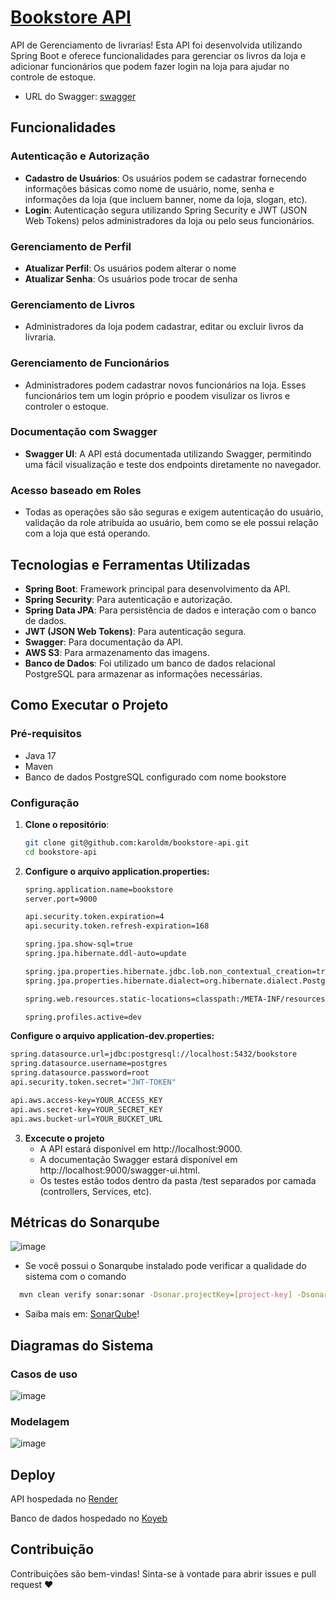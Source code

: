 # [Bookstore API](https://bookstore-api-0pfv.onrender.com/swagger-ui/index.html)

API de Gerenciamento de livrarias! Esta API foi desenvolvida utilizando Spring Boot e oferece funcionalidades para gerenciar os livros da loja e adicionar funcionários que podem fazer login na loja para ajudar no controle de estoque.

- URL do Swagger: [swagger](https://bookstore-api-0pfv.onrender.com/swagger-ui.html)

## Funcionalidades

### Autenticação e Autorização
- **Cadastro de Usuários**: Os usuários podem se cadastrar fornecendo informações básicas como nome de usuário, nome, senha e informações da loja (que incluem banner, nome da loja, slogan, etc).
- **Login**: Autenticação segura utilizando Spring Security e JWT (JSON Web Tokens) pelos administradores da loja ou pelo seus funcionários.

### Gerenciamento de Perfil
- **Atualizar Perfil**: Os usuários podem alterar o nome
- **Atualizar Senha**: Os usuários pode trocar de senha

### Gerenciamento de Livros
- Administradores da loja podem cadastrar, editar ou excluir livros da livraria.

### Gerenciamento de Funcionários
- Administradores podem cadastrar novos funcionários na loja. Esses funcionários tem um login próprio e poodem visulizar os livros e controler o estoque.

### Documentação com Swagger
- **Swagger UI**: A API está documentada utilizando Swagger, permitindo uma fácil visualização e teste dos endpoints diretamente no navegador.

### Acesso baseado em Roles
- Todas as operações são são seguras e exigem autenticação do usuário, validação da role atribuída ao usuário, bem como se ele possui relação com a loja que está operando.

## Tecnologias e Ferramentas Utilizadas

- **Spring Boot**: Framework principal para desenvolvimento da API.
- **Spring Security**: Para autenticação e autorização.
- **Spring Data JPA**: Para persistência de dados e interação com o banco de dados.
- **JWT (JSON Web Tokens)**: Para autenticação segura.
- **Swagger**: Para documentação da API.
- **AWS S3**: Para armazenamento das imagens.
- **Banco de Dados**: Foi utilizado um banco de dados relacional PostgreSQL para armazenar as informações necessárias.

## Como Executar o Projeto

### Pré-requisitos
- Java 17
- Maven
- Banco de dados PostgreSQL configurado com nome bookstore

### Configuração

1. **Clone o repositório**:
   ```bash
   git clone git@github.com:karoldm/bookstore-api.git
   cd bookstore-api
   ```

2. **Configure o arquivo application.properties:**
    ```bash
    spring.application.name=bookstore
   server.port=9000
   
   api.security.token.expiration=4
   api.security.token.refresh-expiration=168
   
   spring.jpa.show-sql=true
   spring.jpa.hibernate.ddl-auto=update
   
   spring.jpa.properties.hibernate.jdbc.lob.non_contextual_creation=true
   spring.jpa.properties.hibernate.dialect=org.hibernate.dialect.PostgreSQLDialect
   
   spring.web.resources.static-locations=classpath:/META-INF/resources/,classpath:/resources/,classpath:/static/,classpath:/public/
   
   spring.profiles.active=dev
   ```
 
 **Configure o arquivo application-dev.properties:**
   ```bash
   spring.datasource.url=jdbc:postgresql://localhost:5432/bookstore
   spring.datasource.username=postgres
   spring.datasource.password=root
   api.security.token.secret="JWT-TOKEN"
   
   api.aws.access-key=YOUR_ACCESS_KEY
   api.aws.secret-key=YOUR_SECRET_KEY
   api.aws.bucket-url=YOUR_BUCKET_URL
   ```

3. **Excecute o projeto**
   - A API estará disponível em http://localhost:9000.
   - A documentação Swagger estará disponível em http://localhost:9000/swagger-ui.html.
   - Os testes estão todos dentro da pasta /test separados por camada (controllers, Services, etc).


## Métricas do Sonarqube

![image](https://github.com/user-attachments/assets/c6935aa5-07d7-40aa-bb2d-b18c4d56f91e)

- Se você possui o Sonarqube instalado pode verificar a qualidade do sistema com o comando
```bash
  mvn clean verify sonar:sonar -Dsonar.projectKey=[project-key] -Dsonar.projectName='[project-name]' -Dsonar.host.url=http://localhost:9001 -Dsonar.token=[project-token] -Dsonar.coverage.jacoco.xmlReportPaths=target/site/jacoco/jacoco.xml -Dsonar.java.binaries=target/classes -Dsonar.junit.reportPaths=target/surefire-reports -Dsonar.verbose=true 
```
- Saiba mais em: [SonarQube](https://www.sonarsource.com/)!


## Diagramas do Sistema

### Casos de uso

![image](https://github.com/user-attachments/assets/21baf1ca-6247-4983-aa3e-45e26208ac4a)

### Modelagem

![image](https://github.com/user-attachments/assets/73528a27-029f-4ecd-a1d2-9f6307ce024f)


## Deploy
API hospedada no [Render](https://render.com/)

Banco de dados hospedado no [Koyeb](https://app.koyeb.com/)


## Contribuição
Contribuições são bem-vindas! Sinta-se à vontade para abrir issues e pull request ❤️
